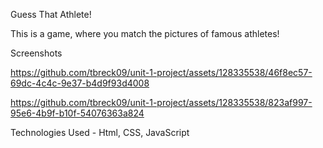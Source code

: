 Guess That Athlete!

This is a game, where you match the pictures of famous athletes!

Screenshots

https://github.com/tbreck09/unit-1-project/assets/128335538/46f8ec57-69dc-4c4c-9e37-b4d9f93d4008

https://github.com/tbreck09/unit-1-project/assets/128335538/823af997-95e6-4b9f-b10f-54076363a824



Technologies Used - Html, CSS, JavaScript


